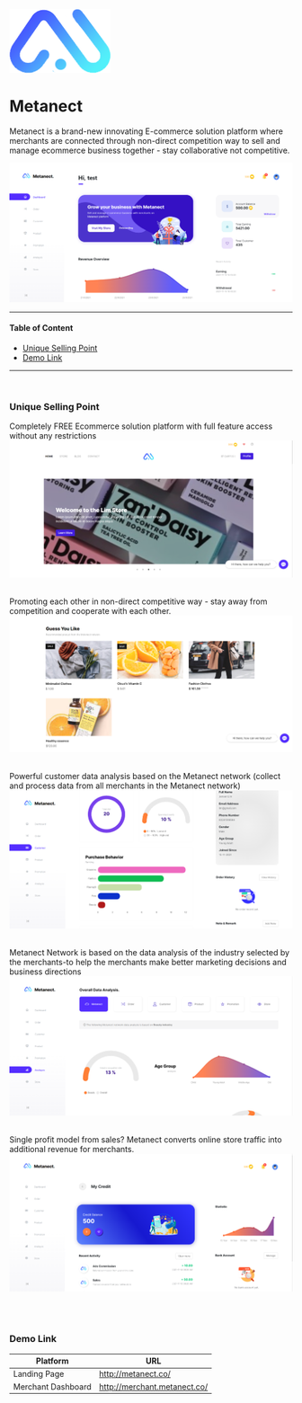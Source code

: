 
![N|Solid](https://raw.githubusercontent.com/jensenlim2481284/metanect/master/public/img/logo/logo.png)



# Metanect
Metanect is a brand-new innovating E-commerce solution platform where merchants are connected through non-direct competition way to sell and manage ecommerce business together - stay collaborative not competitive.


![N|Solid](https://raw.githubusercontent.com/jensenlim2481284/metanect/master/public/img/picture/dashboard.PNG)


---

#### Table of Content

- [ Unique Selling Point ](#usp)
- [ Demo Link ](#demo)


---


&nbsp;&nbsp;
<a name="usp"></a>
### Unique Selling Point

Completely FREE Ecommerce solution platform with full feature access without any restrictions
![N|Solid](https://raw.githubusercontent.com/jensenlim2481284/metanect/master/public/img/picture/ecommerce.PNG)
&nbsp;

Promoting each other in non-direct competitive way - stay away from competition and cooperate with each other. 
![N|Solid](https://raw.githubusercontent.com/jensenlim2481284/metanect/master/public/img/picture/promote.PNG)
&nbsp;


Powerful customer data analysis based on the Metanect network (collect and process data from all merchants in the Metanect network)
![N|Solid](https://raw.githubusercontent.com/jensenlim2481284/metanect/master/public/img/picture/customer.PNG)
&nbsp;


Metanect Network is based on the data analysis of the industry selected by the merchants-to help the merchants make better marketing decisions and business directions
![N|Solid](https://raw.githubusercontent.com/jensenlim2481284/metanect/master/public/img/picture/analysis.PNG)
&nbsp;



Single profit model from sales? Metanect converts online store traffic into additional revenue for merchants.
![N|Solid](https://raw.githubusercontent.com/jensenlim2481284/metanect/master/public/img/picture/revenue.PNG)
&nbsp;




&nbsp;&nbsp;
<a name="demo"></a>
### Demo Link


| Platform | URL |
| ------ | ------ |
| Landing Page | http://metanect.co/ |
| Merchant Dashboard |  http://merchant.metanect.co/ |



